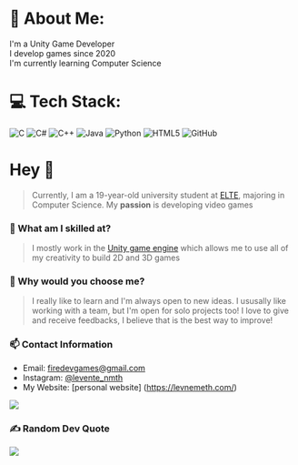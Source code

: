 # 💫 About Me:
I'm a Unity Game Developer <br>
I develop games since 2020 <br>
I'm currently learning Computer Science

# 💻 Tech Stack:
![C](https://img.shields.io/badge/c-%2300599C.svg?style=for-the-badge&logo=c&logoColor=white) ![C#](https://img.shields.io/badge/c%23-%23239120.svg?style=for-the-badge&logo=csharp&logoColor=white) ![C++](https://img.shields.io/badge/c++-%2300599C.svg?style=for-the-badge&logo=c%2B%2B&logoColor=white) ![Java](https://img.shields.io/badge/java-%23ED8B00.svg?style=for-the-badge&logo=openjdk&logoColor=white) ![Python](https://img.shields.io/badge/python-3670A0?style=for-the-badge&logo=python&logoColor=ffdd54) ![HTML5](https://img.shields.io/badge/html5-%23E34F26.svg?style=for-the-badge&logo=html5&logoColor=white) ![GitHub](https://img.shields.io/badge/github-%23121011.svg?style=for-the-badge&logo=github&logoColor=white)


# Hey 👋

> Currently, I am a 19-year-old university student at [ELTE](https://www.inf.elte.hu/), majoring in Computer Science. My **passion** is developing video games

### 🚀 What am I skilled at?

> I mostly work in the [Unity game engine](https://unity.com/) which allows me to use all of my creativity to build 2D and 3D games


### 🤔 Why would you choose me?

> I really like to learn and I'm always open to new ideas. I ususally like working with a team, but I'm open for solo projects too! I love to give and receive feedbacks, I believe that is the best way to improve!

### 📫 Contact Information
- Email: firedevgames@gmail.com
- Instagram: [@levente_nmth](https://www.instagram.com/levente_nmth)
- My Website: [personal website] (https://levnemeth.com/)

![](https://github-readme-streak-stats.herokuapp.com/?user=FireGamesDev&theme=dark&hide_border=false)<br/>

### ✍️ Random Dev Quote
![](https://quotes-github-readme.vercel.app/api?type=horizontal&theme=dark)
